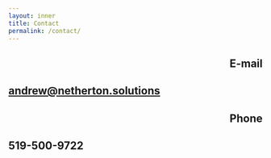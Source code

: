 ```yaml
---
layout: inner
title: Contact
permalink: /contact/
---
```

<main>
    <div class="container-fluid">
        <div class="row">
            <div class="col-md-5" align="right">
                <p><h2><i class="fa fa-envelope-o" aria-hidden="true"></i> E-mail</h2></p>
            </div>
            <div class="col-md-7" align="left">
            <p><h2><a href="mailto:andrew@netherton.solutions">andrew@netherton.solutions</a></h2></p>
            </div>
        </div>
        <div class="row">
            <div class="col-md-5" align="right">
                <p><h2><i class="fa fa-phone" aria-hidden="true"></i> Phone</h2></p>
            </div>
            <div class="col-md-7" align="left">
            <p><h2>519-500-9722</h2></p>
            </div>
        </div>
    </div>
</main>
